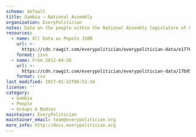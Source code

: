 ```yaml
---
schema: default
title: Gambia — National Assembly
organization: EveryPolitician
notes: Data on the people within the National Assembly legislature of Gambia.
resources:
  - name: All Data as Popolo JSON
    url: >-
      https://cdn.rawgit.com/everypolitician/everypolitician-data/e1776b91b468821297de9886ab3bead70b3dc2d4/data/Gambia/National_Assembly/ep-popolo-v1.0.json
    format: json
  - name: From 2012-04-20
    url: >-
      https://cdn.rawgit.com/everypolitician/everypolitician-data/17b95857a76d13aad7c93d824df4ff03dd83f84f/data/Gambia/National_Assembly/term-2012.csv
    format: csv
last_modified: 2017-01-22T06:51:34
license: ''
category:
  - Gambia
  - People
  - Groups & Bodies
maintainer: EveryPolitician
maintainer_email: team@everypolitician.org
more_info: http://docs.everypolitician.org
---
```

